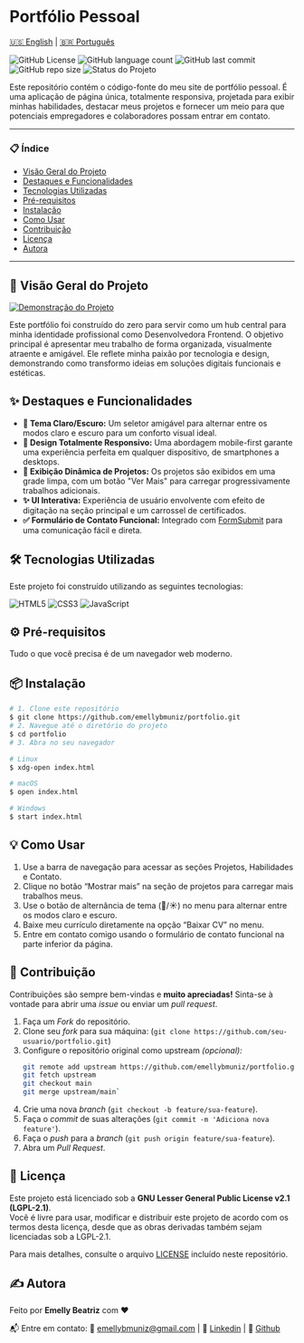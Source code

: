 # Portfólio Pessoal

[🇺🇸 English](./README.md) | [🇧🇷 Português](./README.pt.md)


![GitHub License](https://img.shields.io/github/license/emellybmuniz/portfolio)
![GitHub language count](https://img.shields.io/github/languages/count/emellybmuniz/portfolio)
![GitHub last commit](https://img.shields.io/github/last-commit/emellybmuniz/portfolio)
![GitHub repo size](https://img.shields.io/github/repo-size/emellybmuniz/portfolio)
![Status do Projeto](https://img.shields.io/badge/Status-Concluído-brightgreen)


Este repositório contém o código-fonte do meu site de portfólio pessoal. É uma aplicação de página única, totalmente responsiva, projetada para exibir minhas habilidades, destacar meus projetos e fornecer um meio para que potenciais empregadores e colaboradores possam entrar em contato.


---
### 📋 Índice

- [Visão Geral do Projeto](#-visão-geral-do-projeto)
- [Destaques e Funcionalidades](#-destaques-e-funcionalidades)
- [Tecnologias Utilizadas](#-tecnologias-utilizadas)
- [Pré-requisitos](#-pré-requisitos)
- [Instalação](#-instalação)
- [Como Usar](#-como-usar)
- [Contribuição](#-contribuição)
- [Licença](#-licença)
- [Autora](#-autora)
---


## 🚀 Visão Geral do Projeto

[![Demonstração do Projeto](src/images/project-demo.gif)](https://emellybmuniz.github.io/portfolio/)

Este portfólio foi construído do zero para servir como um hub central para minha identidade profissional como Desenvolvedora Frontend. O objetivo principal é apresentar meu trabalho de forma organizada, visualmente atraente e amigável. Ele reflete minha paixão por tecnologia e design, demonstrando como transformo ideias em soluções digitais funcionais e estéticas.

## ✨ Destaques e Funcionalidades

- **🎨 Tema Claro/Escuro:** Um seletor amigável para alternar entre os modos claro e escuro para um conforto visual ideal.
- **📱 Design Totalmente Responsivo:** Uma abordagem mobile-first garante uma experiência perfeita em qualquer dispositivo, de smartphones a desktops.
- **🚀 Exibição Dinâmica de Projetos:** Os projetos são exibidos em uma grade limpa, com um botão "Ver Mais" para carregar progressivamente trabalhos adicionais.
- **✨ UI Interativa:** Experiência de usuário envolvente com efeito de digitação na seção principal e um carrossel de certificados.
- **✅ Formulário de Contato Funcional:** Integrado com [FormSubmit](https://formsubmit.co/) para uma comunicação fácil e direta.


## 🛠️ Tecnologias Utilizadas

Este projeto foi construído utilizando as seguintes tecnologias:

![HTML5](https://img.shields.io/badge/html5-%23E34F26.svg?style=for-the-badge&logo=html5&logoColor=white)
![CSS3](https://img.shields.io/badge/css3-%231572B6.svg?style=for-the-badge&logo=css3&logoColor=white)
![JavaScript](https://img.shields.io/badge/javascript-%23323330.svg?style=for-the-badge&logo=javascript&logoColor=%23F7DF1E)


## ⚙️ Pré-requisitos

Tudo o que você precisa é de um navegador web moderno.


## 📦 Instalação

```bash
# 1. Clone este repositório
$ git clone https://github.com/emellybmuniz/portfolio.git
# 2. Navegue até o diretório do projeto
$ cd portfolio
# 3. Abra no seu navegador

# Linux
$ xdg-open index.html

# macOS
$ open index.html 

# Windows
$ start index.html 
```


## 💡 Como Usar

1. Use a barra de navegação para acessar as seções Projetos, Habilidades e Contato.
2. Clique no botão “Mostrar mais” na seção de projetos para carregar mais trabalhos meus.
3. Use o botão de alternância de tema (🌙/☀️) no menu para alternar entre os modos claro e escuro.
4. Baixe meu currículo diretamente na opção “Baixar CV” no menu.
5. Entre em contato comigo usando o formulário de contato funcional na parte inferior da página.


## 🤝 Contribuição

Contribuições são sempre bem-vindas e **muito apreciadas!** Sinta-se à vontade para abrir uma *issue* ou enviar um *pull request*. 


1. Faça um *Fork* do repositório.
2. Clone seu *fork* para sua máquina: (`git clone https://github.com/seu-usuario/portfolio.git`)
3. Configure o repositório original como upstream *(opcional):*
    ```bash
    git remote add upstream https://github.com/emellybmuniz/portfolio.git
    git fetch upstream
    git checkout main
    git merge upstream/main`
    ```
4. Crie uma nova *branch* (`git checkout -b feature/sua-feature`).
5. Faça o *commit* de suas alterações (`git commit -m 'Adiciona nova feature'`).
6. Faça o *push* para a *branch* (`git push origin feature/sua-feature`).
7. Abra um *Pull Request*.

## 🔑 Licença

Este projeto está licenciado sob a **GNU Lesser General Public License v2.1 (LGPL-2.1)**.  
Você é livre para usar, modificar e distribuir este projeto de acordo com os termos desta licença, desde que as obras derivadas também sejam licenciadas sob a LGPL-2.1.  

Para mais detalhes, consulte o arquivo [LICENSE](./LICENSE) incluído neste repositório.

## ✍️ Autora

Feito por **Emelly Beatriz** com ❤️

📬 Entre em contato:
📧 emellybmuniz@gmail.com |
💼 [Linkedin](https://www.linkedin.com/in/emellybmuniz) |
🐙 [Github](https://github.com/emellybmuniz)


